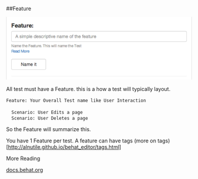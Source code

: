 ##Feature

![Features Image](images/feature.png)

All test must have a Feature. this is a how a test will typically layout.



	Feature: Your Overall Test name like User Interaction

  	  Scenario: User Edits a page
  	  Scenario: User Deletes a page


So the Feature will summarize this.

You have 1 Feature per test.
A feature can have tags (more on tags)[http://alnutile.github.io/behat_editor/tags.html] 

More Reading

[docs.behat.org](http://docs.behat.org/guides/1.gherkin.html#features)
